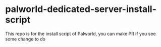 # palworld-dedicated-server-install-script
This repo is for the install script of Palworld, you can make PR if you see some change to do 
